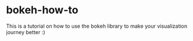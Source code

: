 # bokeh-how-to
This is a tutorial on how to use the bokeh library to make your visualization journey better :)
